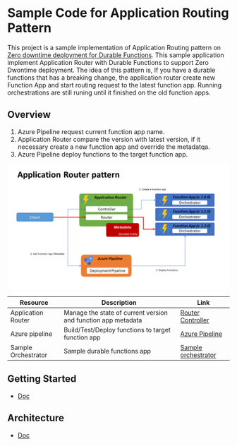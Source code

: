 # Sample Code for Application Routing Pattern
This project is a sample implementation of Application Routing pattern on [Zero downtime deployment for Durable Functions](https://docs.microsoft.com/en-us/azure/azure-functions/durable/durable-functions-zero-downtime-deployment). 
This sample application implement Application Router with Durable Functions to support Zero Dwontime deployment. The idea of this pattern is, If you have a durable functions that has a breaking change, the application router create new Function App and start routing request to the latest function app. Running orchestrations are still runing until it finished on the old function apps. 

## Overview

1. Azure Pipeline request current function app name.
2. Application Router compare the version with latest version, if it necessary create a new function app and override the metadatqa.
3. Azure Pipeline deploy functions to the target function app.

![Application Router Pattern](docs/images/application-router.png)

| Resource | Description | Link |
| -------- | ----------- | ---- |
| Application Router | Manage the state of current version and function app metadata | [Router](Router/RouterFunction.cs) [Controller](Router/ControllerFunction.cs)|
| Azure pipeline | Build/Test/Deploy functions to target function app | [Azure Pipeline](azure-pipelines.yml) |
| Sample Orchestrator | Sample durable functions app | [Sample orchestrator](SampleOrchestrator/SampleOrchestrator.cs) |

## Getting Started

- [Doc](docs/getting-started.md)

## Architecture

- [Doc](docs/architecture.md)



